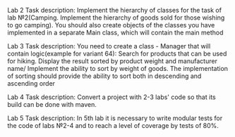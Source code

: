 Lab 2
Task description:
Implement the hierarchy of classes for the task of lab №2(Camping. Implement the hierarchy of goods sold for those wishing to go camping). You should also create objects of the classes you have implemented in a separate Main class, which will contain the main method

Lab 3
Task description:
You need to create a class - Manager that will contain logic(example for variant 64):
Search for products that can be used for hiking. Display the result sorted by product weight and manufacturer name/ Implement the ability to sort by weight of goods. The implementation of sorting should provide the ability to sort both in descending and ascending order

Lab 4
Task description:
Convert a project with 2-3 labs' code so that its build can be done with maven.

Lab 5
Task description:
In 5th lab it is necessary to write modular tests for the code of labs №2-4 and to reach a level of coverage by tests of 80%.